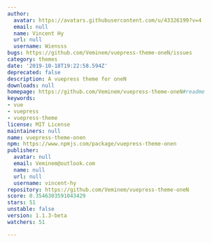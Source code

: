 ```yaml
---
author:
  avatar: https://avatars.githubusercontent.com/u/43326199?v=4
  email: null
  name: Vincent Hy
  url: null
  username: Wiensss
bugs: https://github.com/Veminem/vuepress-theme-oneN/issues
category: themes
date: '2019-10-18T19:22:58.594Z'
deprecated: false
description: A vuepress theme for oneN
downloads: null
homepage: https://github.com/Veminem/vuepress-theme-oneN#readme
keywords:
- vue
- vuepress
- vuepress-theme
license: MIT License
maintainers: null
name: vuepress-theme-onen
npm: https://www.npmjs.com/package/vuepress-theme-onen
publisher:
  avatar: null
  email: Veminem@outlook.com
  name: null
  url: null
  username: vincent-hy
repository: https://github.com/Veminem/vuepress-theme-oneN
score: 0.3546303591043429
stars: 51
unstable: false
version: 1.1.3-beta
watchers: 51

---
```


